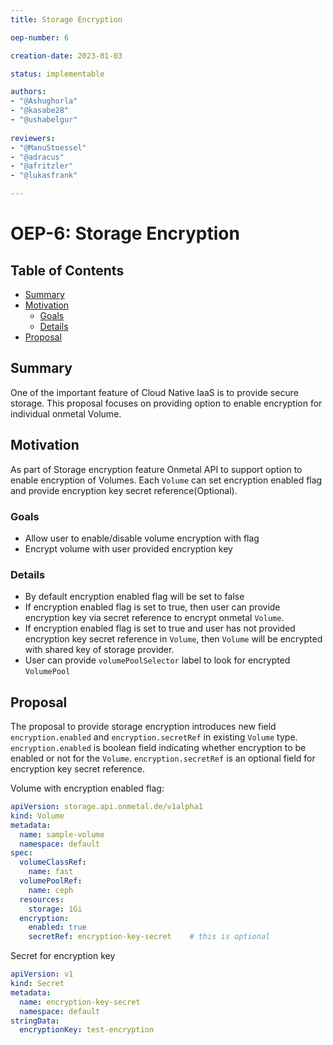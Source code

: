 ```yaml
---
title: Storage Encryption

oep-number: 6

creation-date: 2023-01-03

status: implementable

authors:
- "@Ashughorla"
- "@kasabe28"
- "@ushabelgur"
  
reviewers:
- "@ManuStoessel"
- "@adracus"
- "@afritzler"
- "@lukasfrank"

---
```


# OEP-6: Storage Encryption

## Table of Contents

- [Summary](#summary)
- [Motivation](#motivation)
    - [Goals](#goals)
    - [Details](#Details)
- [Proposal](#proposal)

## Summary
One of the important feature of Cloud Native IaaS is to provide secure storage. This proposal focuses on providing option to enable encryption for individual onmetal Volume.

## Motivation
As part of Storage encryption feature Onmetal API to support option to enable encryption of Volumes. Each `Volume` can set encryption enabled flag and provide encryption key secret reference(Optional).

### Goals
  - Allow user to enable/disable volume encryption with flag
  - Encrypt volume with user provided encryption key

### Details
  - By default encryption enabled flag will be set to false
  - If encryption enabled flag is set to true, then user can provide encryption key via secret reference to encrypt onmetal `Volume`.
  - If encryption enabled flag is set to true and user has not provided encryption key secret reference in `Volume`, then `Volume` will be encrypted with shared key of storage provider.
  - User can provide `volumePoolSelector` label to look for encrypted `VolumePool`

## Proposal
The proposal to provide storage encryption introduces new field `encryption.enabled` and `encryption.secretRef` in existing `Volume` type. `encryption.enabled` is boolean field indicating whether encryption to be enabled or not for the `Volume`. `encryption.secretRef` is an optional field for encryption key secret reference.

Volume with encryption enabled flag:

[//]: # (@formatter:off)
```yaml
apiVersion: storage.api.onmetal.de/v1alpha1
kind: Volume
metadata:
  name: sample-volume
  namespace: default
spec:
  volumeClassRef:
    name: fast
  volumePoolRef:
    name: ceph
  resources:
    storage: 1Gi
  encryption:
    enabled: true
    secretRef: encryption-key-secret    # this is optional
```
[//]: # (@formatter:on)

Secret for encryption key

[//]: # (@formatter:off)
```yaml
apiVersion: v1
kind: Secret
metadata:
  name: encryption-key-secret
  namespace: default
stringData:
  encryptionKey: test-encryption
```
[//]: # (@formatter:on)